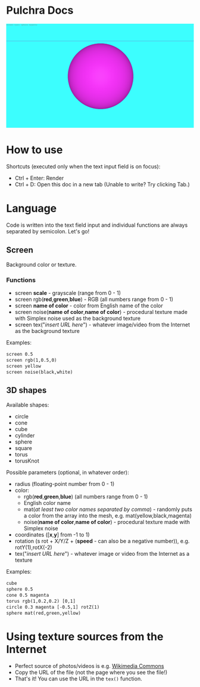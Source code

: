 # Pulchra Docs
![screenshot](screenshot.png)
# How to use
Shortcuts (executed only when the text input field is on focus):
- Ctrl + Enter: Render 
- Ctrl + D: Open this doc in a new tab
(Unable to write? Try clicking Tab.) 
# Language
Code is written into the text field input and individual functions are always separated by semicolon.
Let's go!
## Screen
Background color or texture.
### Functions

- screen **scale** - grayscale (range from 0 - 1)
- screen rgb(**red**,**green**,**blue**) - RGB (all numbers range from 0 - 1)
- screen **name of color** - color from English name of the color 
- screen noise(**name of color**,**name of color**) - procedural texture made with Simplex noise used as the background texture
- screen tex("*insert URL here*") - whatever image/video from the Internet as the background texture

Examples:
```
screen 0.5
screen rgb(1,0.5,0)
screen yellow
screen noise(black,white)
```
## 3D shapes
Available shapes:
- circle
- cone
- cube
- cylinder
- sphere
- square
- torus
- torusKnot

Possible parameters (optional, in whatever order):
- radius (floating-point number from 0 - 1)
- color: 
  - rgb(**red**,**green**,**blue**)  (all numbers range from 0 - 1)
  - English color name
  - mat(*at least two color names separated by comma*) - randomly puts a color from the array into the mesh, e.g. mat(yellow,black,magenta)
  - noise(**name of color**,**name of color**) - procedural texture made with Simplex noise
- coordinates ([**x**,**y**] from -1 to 1)
- rotation (s
rot + X/Y/Z + (**speed** - can also be a negative number)), e.g. rotY(1),rotX(-2)
- tex("*insert URL here*") - whatever image or video from the Internet as a texture

Examples:
```
cube
sphere 0.5
cone 0.5 magenta
torus rgb(1,0.2,0.2) [0,1]
circle 0.3 magenta [-0.5,1] rotZ(1) 
sphere mat(red,green,yellow)
```
# Using texture sources from the Internet
- Perfect source of photos/videos is e.g. [Wikimedia Commons](https://commons.m.wikimedia.org/wiki/Main_Page)
- Copy the URL of the file (not the page where you see the file!)
- That's it! You can use the URL in the `tex()` function.